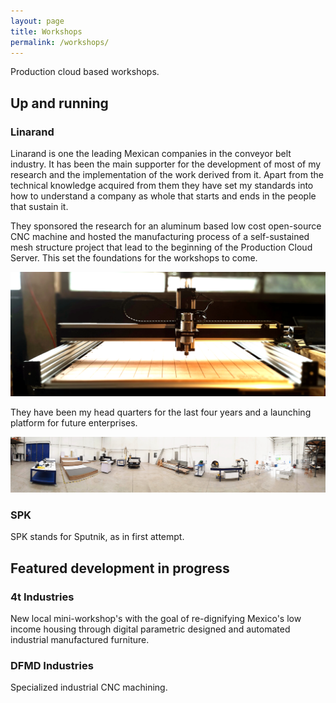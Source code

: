 ```yaml
---
layout: page
title: Workshops
permalink: /workshops/
---
```


Production cloud based workshops.

## Up and running

### Linarand
Linarand is one the leading Mexican companies in the conveyor belt industry. It has been the main supporter for the development of most of my research and the implementation of the work derived from it. Apart from the technical knowledge acquired from them they have set my standards into how to understand a company as whole that starts and ends in the people that sustain it.  

They sponsored the research for an aluminum based low cost open-source CNC machine and hosted the manufacturing process of a self-sustained mesh structure project that lead to the beginning of the Production Cloud Server. This set the foundations for the workshops to come.

![Image Workshop Linarand](https://raw.githubusercontent.com/dfmdmx/dfmdmx.github.io/master/assets/images/open_source_machine.png)

They have been my head quarters for the last four years and a launching platform for future enterprises.

![Image Workshop Linarand](https://raw.githubusercontent.com/dfmdmx/dfmdmx.github.io/master/assets/images/workshop_linarand.jpg)

### SPK
SPK stands for Sputnik, as in first attempt.

## Featured development in progress

### 4t Industries
New local mini-workshop's with the goal of re-dignifying Mexico's low income housing through digital parametric designed and automated industrial manufactured furniture.

### DFMD Industries
Specialized industrial CNC machining.
